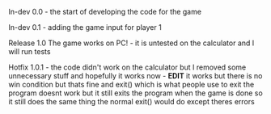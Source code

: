 In-dev 0.0
    - the start of developing the code for the game

In-dev 0.1
    - adding the game input for player 1

Release 1.0
    The game works on PC!
    - it is untested on the calculator and I will run tests

Hotfix 1.0.1
    - the code didn't work on the calculator but I removed some unnecessary stuff and hopefully it works now
    - **EDIT** it works but there is no win condition but thats fine and exit() which is what people use to exit the program doesnt work but it still exits the program when the game is done so it still does the same thing the normal exit() would do except theres errors
